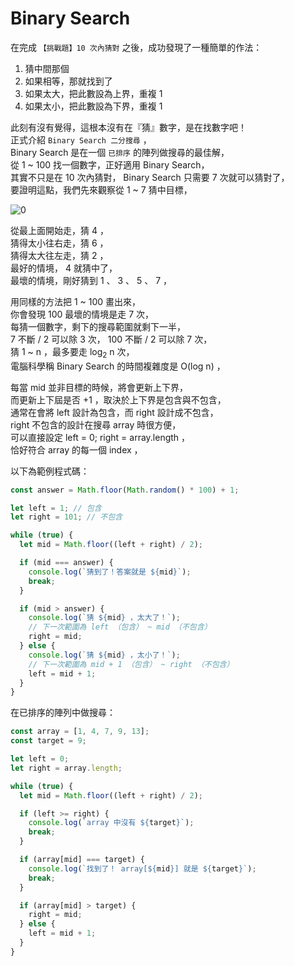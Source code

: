 # Binary Search

在完成 `【挑戰題】10 次內猜對` 之後，成功發現了一種簡單的作法：

1. 猜中間那個
2. 如果相等，那就找到了
3. 如果太大，把此數設為上界，重複 1
4. 如果太小，把此數設為下界，重複 1

此刻有沒有覺得，這根本沒有在『猜』數字，是在找數字吧！  
正式介紹 `Binary Search 二分搜尋` ，  
Binary Search 是在一個 `已排序` 的陣列做搜尋的最佳解，  
從 1 ~ 100 找一個數字，正好適用 Binary Search，  
其實不只是在 10 次內猜對， Binary Search 只需要 7 次就可以猜對了，  
要證明這點，我們先來觀察從 1 ~ 7 猜中目標，

![0](https://wl00887404.github.io/ac-tips/binary-search/0.png)

從最上面開始走，猜 4 ，  
猜得太小往右走，猜 6 ，  
猜得太大往左走，猜 2 ，  
最好的情境， 4 就猜中了，  
最壞的情境，剛好猜到 1 、 3 、 5 、 7 ，

用同樣的方法把 1 ~ 100 畫出來，  
你會發現 100 最壞的情境是走 7 次，  
每猜一個數字，剩下的搜尋範圍就剩下一半，  
7 不斷 / 2 可以除 3 次， 100 不斷 / 2 可以除 7 次，  
猜 1 ~ n ，最多要走 log<sub>2</sub> n 次，  
電腦科學稱 Binary Search 的時間複雜度是 O(log n) ，

每當 mid 並非目標的時候，將會更新上下界，  
而更新上下屆是否 +1 ，取決於上下界是包含與不包含，  
通常在會將 left 設計為包含，而 right 設計成不包含，  
right 不包含的設計在搜尋 array 時很方便，  
可以直接設定 left = 0; right = array.length ，  
恰好符合 array 的每一個 index ，

以下為範例程式碼：

```javascript
const answer = Math.floor(Math.random() * 100) + 1;

let left = 1; // 包含
let right = 101; // 不包含

while (true) {
  let mid = Math.floor((left + right) / 2);

  if (mid === answer) {
    console.log(`猜到了！答案就是 ${mid}`);
    break;
  }

  if (mid > answer) {
    console.log(`猜 ${mid} ，太大了！`);
    // 下一次範圍為 left （包含） ~ mid （不包含）
    right = mid;
  } else {
    console.log(`猜 ${mid} ，太小了！`);
    // 下一次範圍為 mid + 1 （包含） ~ right （不包含）
    left = mid + 1;
  }
}
```

在已排序的陣列中做搜尋：

```javascript
const array = [1, 4, 7, 9, 13];
const target = 9;

let left = 0;
let right = array.length;

while (true) {
  let mid = Math.floor((left + right) / 2);

  if (left >= right) {
    console.log(`array 中沒有 ${target}`);
    break;
  }

  if (array[mid] === target) {
    console.log(`找到了！ array[${mid}] 就是 ${target}`);
    break;
  }

  if (array[mid] > target) {
    right = mid;
  } else {
    left = mid + 1;
  }
}
```
